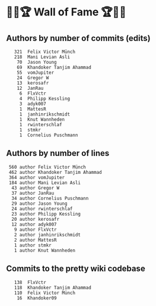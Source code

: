 # 👏💫🏆 Wall of Fame 🏆💫👏

## Authors by number of commits (edits)

```
   321	Felix Victor Münch
   218	Mani Levian Asli
    70	Jason Young
    69	Khandoker Tanjim Ahammad
    55	vomJupiter
    24	Gregor W
    13	kerosafr
    12	JanRau
     6	FlxVctr
     4	Philipp Kessling
     3	adyk007
     1	MattesR
     1	janhinrikschmidt
     1	Knut Wannheden
     1	rwinterschlaf
     1	stmkr
     1	Cornelius Puschmann
```

## Authors by number of lines

```
 560 author Felix Victor Münch
 462 author Khandoker Tanjim Ahammad
 364 author vomJupiter
 184 author Mani Levian Asli
  43 author Gregor W
  37 author JanRau
  34 author Cornelius Puschmann
  29 author Jason Young
  24 author rwinterschlaf
  23 author Philipp Kessling
  20 author kerosafr
  12 author adyk007
   9 author FlxVctr
   2 author janhinrikschmidt
   2 author MattesR
   1 author stmkr
   1 author Knut Wannheden
```

## Commits to the pretty wiki codebase

```
   138	FlxVctr
   118	Khandoker Tanjim Ahammad
   110	Felix Victor Münch
    16	Khandoker09
```
